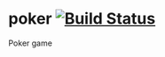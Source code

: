 # poker [![Build Status](https://travis-ci.com/garamizo/poker.svg?branch=master)](https://travis-ci.com/garamizo/poker)
Poker game

